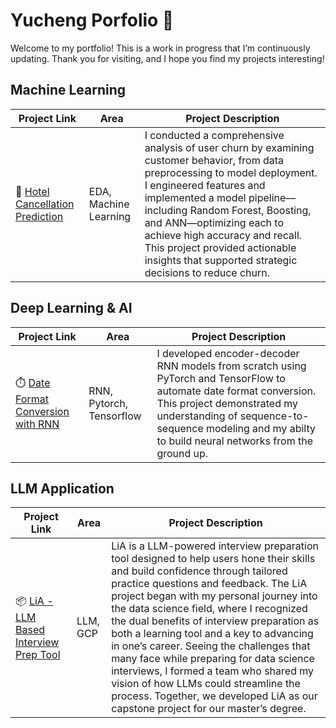 # Yucheng Porfolio 💼

Welcome to my portfolio! This is a work in progress that I’m continuously updating. Thank you for visiting, and I hope you find my projects interesting!

## Machine Learning
| Project Link | Area | Project Description |
| --- | --- | --- |
| 🏨 [ Hotel Cancellation Prediction](https://github.com/yc247/data-science-portfolio/blob/main/machine-learning/Hotel_Cancellation_Prediction.ipynb) | EDA, Machine Learning | I conducted a comprehensive analysis of user churn by examining customer behavior, from data preprocessing to model deployment. I engineered features and implemented a model pipeline—including Random Forest, Boosting, and ANN—optimizing each to achieve high accuracy and recall. This project provided actionable insights that supported strategic decisions to reduce churn. |

## Deep Learning & AI
| Project Link | Area | Project Description |
| --- | --- | --- |
| ⏱️ [Date Format Conversion with RNN](https://github.com/yc247/data-science-portfolio/blob/main/deaplearning-ai/Date%20Conversion%20with%20RNN.ipynb) | RNN, Pytorch, Tensorflow | I developed encoder-decoder RNN models from scratch using PyTorch and TensorFlow to automate date format conversion. This project demonstrated my understanding of sequence-to-sequence modeling and my abilty to build neural networks from the ground up. |


## LLM Application
| Project Link | Area | Project Description |
| --- | --- | --- |
| 📦 [LiA - LLM Based Interview Prep Tool](https://github.com/jrauvola/LIA) | LLM, GCP | LiA is a LLM-powered interview preparation tool designed to help users hone their skills and build confidence through tailored practice questions and feedback. The LiA project began with my personal journey into the data science field, where I recognized the dual benefits of interview preparation as both a learning tool and  a key to advancing in one’s career. Seeing the challenges that many face while preparing for data science interviews, I formed a team who shared my vision of how LLMs could streamline the process. Together, we developed LiA as our capstone project for our master’s degree.  |



<!-- 
## [Data Visualization]()
| Project Link | Project Description | Dashboard Link
| ---| --- | --- |
| 📦 [Amazon US Sales Data Analysis]() | Amazon is the largest online retail marketplace in the USA. Amid this dynamic marketplace, sellers continually seek avenues for enhancing their sales performance. To delve into this challenge, I scrutinized a comprehensive dataset of products selling on Amazon US, analyzing the multifaceted factors at play. These factors encompass pricing strategies, customer ratings, promotional discounts, and product titles, all of which collectively shape and influence sales performance | [Dashboard](https://public.tableau.com/shared/BXPGBPB7P?:display_count=n&:origin=viz_share_link)


## 📚 Table of Contents
- Data Analytics
- Machine Learning
- Deep Learning
--!>
